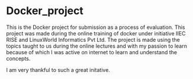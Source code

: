 # Docker_project
This is the Docker project for submission as a process of evaluation.
This project was made during the online training of docker under initiative IIEC RISE and 
LinuxWorld Informatics Pvt Ltd. The project is made using the topics taught to us during the online lectures and with my passion to learn because of which I was active on internet to learn and understand the concepts. 

I am very thankful to such a great initative.
